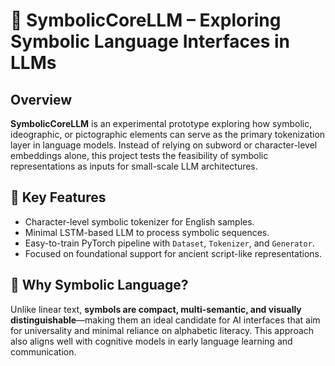 # 🧠 SymbolicCoreLLM – Exploring Symbolic Language Interfaces in LLMs

## Overview
**SymbolicCoreLLM** is an experimental prototype exploring how symbolic, ideographic, or pictographic elements can serve as the primary tokenization layer in language models. Instead of relying on subword or character-level embeddings alone, this project tests the feasibility of symbolic representations as inputs for small-scale LLM architectures.

## 🚀 Key Features
- Character-level symbolic tokenizer for English samples.
- Minimal LSTM-based LLM to process symbolic sequences.
- Easy-to-train PyTorch pipeline with `Dataset`, `Tokenizer`, and `Generator`.
- Focused on foundational support for ancient script-like representations.

## 🧩 Why Symbolic Language?
Unlike linear text, **symbols are compact, multi-semantic, and visually distinguishable**—making them an ideal candidate for AI interfaces that aim for universality and minimal reliance on alphabetic literacy. This approach also aligns well with cognitive models in early language learning and communication.


